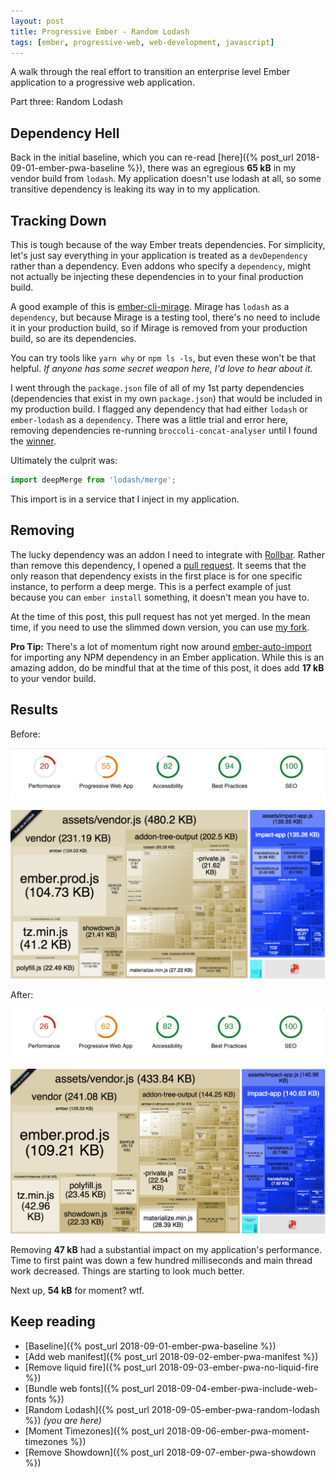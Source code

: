 ```yaml
---
layout: post
title: Progressive Ember - Random Lodash
tags: [ember, progressive-web, web-development, javascript]
---
```


A walk through the real effort to transition an enterprise level Ember application to a progressive web application.

Part three: Random Lodash
<!--more-->

## Dependency Hell
Back in the initial baseline, which you can re-read [here]({% post_url 2018-09-01-ember-pwa-baseline %}), there was an egregious **65 kB** in my vendor build from `lodash`. My application doesn't use lodash at all, so some transitive dependency is leaking its way in to my application.

## Tracking Down
This is tough because of the way Ember treats dependencies. For simplicity, let's just say everything in your application is treated as a `devDependency` rather than a dependency. Even addons who specify a `dependency`, might not actually be injecting these dependencies in to your final production build.

A good example of this is [ember-cli-mirage](https://github.com/samselikoff/ember-cli-mirage). Mirage has `lodash` as a `dependency`, but because Mirage is a testing tool, there's no need to include it in your production build, so if Mirage is removed from your production build, so are its dependencies.

You can try tools like `yarn why` or `npm ls -ls`, but even these won't be that helpful. _If anyone has some secret weapon here, I'd love to hear about it._

I went through the `package.json` file of all of my 1st party dependencies (dependencies that exist in my own `package.json`) that would be included in my production build. I flagged any dependency that had either `lodash` or `ember-lodash` as a `dependency`. There was a little trial and error here, removing dependencies re-running `broccoli-concat-analyser` until I found the [winner](https://github.com/Exelord/ember-rollbar-client).

Ultimately the culprit was:

```javascript
import deepMerge from 'lodash/merge';
```

This import is in a service that I inject in my application.

## Removing
The lucky dependency was an addon I need to integrate with [Rollbar](https://rollbar.com/). Rather than remove this dependency, I opened a [pull request](https://github.com/Exelord/ember-rollbar-client/pull/35). It seems that the only reason that dependency exists in the first place is for one specific instance, to perform a deep merge. This is a perfect example of just because you can `ember install` something, it doesn't mean you have to.

At the time of this post, this pull request has not yet merged. In the mean time, if you need to use the slimmed down version, you can use [my fork](https://github.com/jonpitch/ember-rollbar-client/tree/no-lodash).

**Pro Tip:** There's a lot of momentum right now around [ember-auto-import](https://github.com/ef4/ember-auto-import) for importing any NPM dependency in an Ember application. While this is an amazing addon, do be mindful that at the time of this post, it does add **17 kB** to your vendor build.

## Results
Before:

![Include Fonts Lighthouse](/public/img/posts/20180911/include-fonts-lighthouse.png "Include Fonts - Lighthouse")

![No Liquid Fire - Build](/public/img/posts/20180910/no-liquid-fire-build.png "No Liquid Fire - Build")

After:

![No Lodash Lighthouse](/public/img/posts/20180912/no-lodash-lighthouse.png "No Lodash - Lighthouse")

![No Lodash - Build](/public/img/posts/20180912/no-lodash-build.png "No Lodash - Build")

Removing **47 kB** had a substantial impact on my application's performance. Time to first paint was down a few hundred milliseconds and main thread work decreased. Things are starting to look much better.

Next up, **54 kB** for moment? wtf.

## Keep reading
- [Baseline]({% post_url 2018-09-01-ember-pwa-baseline %}) 
- [Add web manifest]({% post_url 2018-09-02-ember-pwa-manifest %}) 
- [Remove liquid fire]({% post_url 2018-09-03-ember-pwa-no-liquid-fire %}) 
- [Bundle web fonts]({% post_url 2018-09-04-ember-pwa-include-web-fonts %}) 
- [Random Lodash]({% post_url 2018-09-05-ember-pwa-random-lodash %}) _(you are here)_
- [Moment Timezones]({% post_url 2018-09-06-ember-pwa-moment-timezones %})
- [Remove Showdown]({% post_url 2018-09-07-ember-pwa-showdown %})